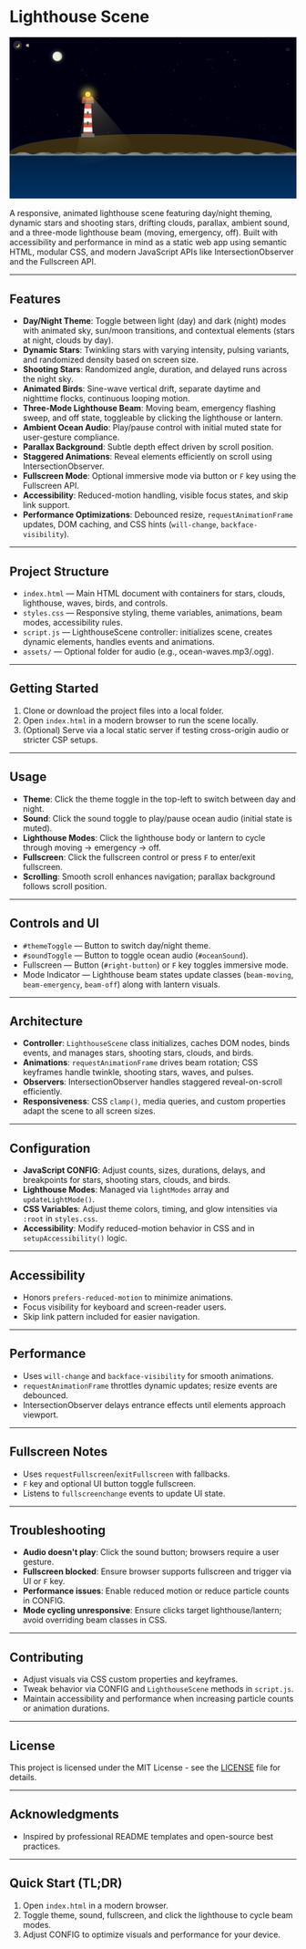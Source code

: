    # Lighthouse Scene

![Lighthouse Scene Preview](https://github.com/csharikrishna/lighthouse-interactive-scene/blob/main/lighthouse-preview.jpg)

A responsive, animated lighthouse scene featuring day/night theming, dynamic stars and shooting stars, drifting clouds, parallax, ambient sound, and a three-mode lighthouse beam (moving, emergency, off). Built with accessibility and performance in mind as a static web app using semantic HTML, modular CSS, and modern JavaScript APIs like IntersectionObserver and the Fullscreen API.

---

## Features
- **Day/Night Theme**: Toggle between light (day) and dark (night) modes with animated sky, sun/moon transitions, and contextual elements (stars at night, clouds by day).
- **Dynamic Stars**: Twinkling stars with varying intensity, pulsing variants, and randomized density based on screen size.
- **Shooting Stars**: Randomized angle, duration, and delayed runs across the night sky.
- **Animated Birds**: Sine-wave vertical drift, separate daytime and nighttime flocks, continuous looping motion.
- **Three-Mode Lighthouse Beam**: Moving beam, emergency flashing sweep, and off state, toggleable by clicking the lighthouse or lantern.
- **Ambient Ocean Audio**: Play/pause control with initial muted state for user-gesture compliance.
- **Parallax Background**: Subtle depth effect driven by scroll position.
- **Staggered Animations**: Reveal elements efficiently on scroll using IntersectionObserver.
- **Fullscreen Mode**: Optional immersive mode via button or `F` key using the Fullscreen API.
- **Accessibility**: Reduced-motion handling, visible focus states, and skip link support.
- **Performance Optimizations**: Debounced resize, `requestAnimationFrame` updates, DOM caching, and CSS hints (`will-change`, `backface-visibility`).

---

## Project Structure
- `index.html` — Main HTML document with containers for stars, clouds, lighthouse, waves, birds, and controls.
- `styles.css` — Responsive styling, theme variables, animations, beam modes, accessibility rules.
- `script.js` — LighthouseScene controller: initializes scene, creates dynamic elements, handles events and animations.
- `assets/` — Optional folder for audio (e.g., ocean-waves.mp3/.ogg).

---

## Getting Started
1. Clone or download the project files into a local folder.
2. Open `index.html` in a modern browser to run the scene locally.
3. (Optional) Serve via a local static server if testing cross-origin audio or stricter CSP setups.

---

## Usage
- **Theme**: Click the theme toggle in the top-left to switch between day and night.
- **Sound**: Click the sound toggle to play/pause ocean audio (initial state is muted).
- **Lighthouse Modes**: Click the lighthouse body or lantern to cycle through moving → emergency → off.
- **Fullscreen**: Click the fullscreen control or press `F` to enter/exit fullscreen.
- **Scrolling**: Smooth scroll enhances navigation; parallax background follows scroll position.

---

## Controls and UI
- `#themeToggle` — Button to switch day/night theme.
- `#soundToggle` — Button to toggle ocean audio (`#oceanSound`).
- Fullscreen — Button (`#right-button`) or `F` key toggles immersive mode.
- Mode Indicator — Lighthouse beam states update classes (`beam-moving`, `beam-emergency`, `beam-off`) along with lantern visuals.

---

## Architecture
- **Controller**: `LighthouseScene` class initializes, caches DOM nodes, binds events, and manages stars, shooting stars, clouds, and birds.
- **Animations**: `requestAnimationFrame` drives beam rotation; CSS keyframes handle twinkle, shooting stars, waves, and pulses.
- **Observers**: IntersectionObserver handles staggered reveal-on-scroll efficiently.
- **Responsiveness**: CSS `clamp()`, media queries, and custom properties adapt the scene to all screen sizes.

---

## Configuration
- **JavaScript CONFIG**: Adjust counts, sizes, durations, delays, and breakpoints for stars, shooting stars, clouds, and birds.
- **Lighthouse Modes**: Managed via `lightModes` array and `updateLightMode()`.
- **CSS Variables**: Adjust theme colors, timing, and glow intensities via `:root` in `styles.css`.
- **Accessibility**: Modify reduced-motion behavior in CSS and in `setupAccessibility()` logic.

---

## Accessibility
- Honors `prefers-reduced-motion` to minimize animations.
- Focus visibility for keyboard and screen-reader users.
- Skip link pattern included for easier navigation.

---

## Performance
- Uses `will-change` and `backface-visibility` for smooth animations.
- `requestAnimationFrame` throttles dynamic updates; resize events are debounced.
- IntersectionObserver delays entrance effects until elements approach viewport.

---

## Fullscreen Notes
- Uses `requestFullscreen`/`exitFullscreen` with fallbacks.
- `F` key and optional UI button toggle fullscreen.
- Listens to `fullscreenchange` events to update UI state.

---

## Troubleshooting
- **Audio doesn't play**: Click the sound button; browsers require a user gesture.
- **Fullscreen blocked**: Ensure browser supports fullscreen and trigger via UI or `F` key.
- **Performance issues**: Enable reduced motion or reduce particle counts in CONFIG.
- **Mode cycling unresponsive**: Ensure clicks target lighthouse/lantern; avoid overriding beam classes in CSS.

---

## Contributing
- Adjust visuals via CSS custom properties and keyframes.
- Tweak behavior via CONFIG and `LighthouseScene` methods in `script.js`.
- Maintain accessibility and performance when increasing particle counts or animation durations.

---

## License
This project is licensed under the MIT License - see the [LICENSE](LICENSE) file for details.

---

## Acknowledgments
- Inspired by professional README templates and open-source best practices.

---

## Quick Start (TL;DR)
1. Open `index.html` in a modern browser.
2. Toggle theme, sound, fullscreen, and click the lighthouse to cycle beam modes.
3. Adjust CONFIG to optimize visuals and performance for your device.
